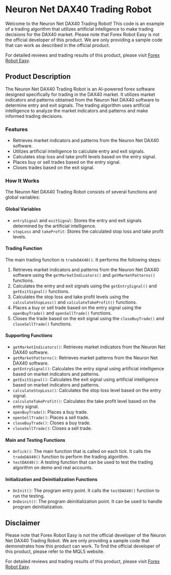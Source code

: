 # Neuron Net DAX40 Trading Robot

Welcome to the Neuron Net DAX40 Trading Robot! This code is an example of a trading algorithm that utilizes artificial intelligence to make trading decisions for the DAX40 market. Please note that Forex Robot Easy is not the official developer of this product. We are only providing a sample code that can work as described in the official product.

For detailed reviews and trading results of this product, please visit [Forex Robot Easy](https://forexroboteasy.com/forex-robot-review/neuron-net-dax40-review-ai-powered-forex-software-for-dax40-predictions/).

## Product Description

The Neuron Net DAX40 Trading Robot is an AI-powered forex software designed specifically for trading in the DAX40 market. It utilizes market indicators and patterns obtained from the Neuron Net DAX40 software to determine entry and exit signals. The trading algorithm uses artificial intelligence to analyze the market indicators and patterns and make informed trading decisions.

### Features

- Retrieves market indicators and patterns from the Neuron Net DAX40 software.
- Utilizes artificial intelligence to calculate entry and exit signals.
- Calculates stop loss and take profit levels based on the entry signal.
- Places buy or sell trades based on the entry signal.
- Closes trades based on the exit signal.

### How It Works

The Neuron Net DAX40 Trading Robot consists of several functions and global variables:

#### Global Variables

- `entrySignal` and `exitSignal`: Stores the entry and exit signals determined by the artificial intelligence.
- `stopLoss` and `takeProfit`: Stores the calculated stop loss and take profit levels.

#### Trading Function

The main trading function is `tradeDAX40()`. It performs the following steps:
1. Retrieves market indicators and patterns from the Neuron Net DAX40 software using the `getMarketIndicators()` and `getMarketPatterns()` functions.
2. Calculates the entry and exit signals using the `getEntrySignal()` and `getExitSignal()` functions.
3. Calculates the stop loss and take profit levels using the `calculateStopLoss()` and `calculateTakeProfit()` functions.
4. Places a buy or sell trade based on the entry signal using the `openBuyTrade()` and `openSellTrade()` functions.
5. Closes the trade based on the exit signal using the `closeBuyTrade()` and `closeSellTrade()` functions.

#### Supporting Functions

- `getMarketIndicators()`: Retrieves market indicators from the Neuron Net DAX40 software.
- `getMarketPatterns()`: Retrieves market patterns from the Neuron Net DAX40 software.
- `getEntrySignal()`: Calculates the entry signal using artificial intelligence based on market indicators and patterns.
- `getExitSignal()`: Calculates the exit signal using artificial intelligence based on market indicators and patterns.
- `calculateStopLoss()`: Calculates the stop loss level based on the entry signal.
- `calculateTakeProfit()`: Calculates the take profit level based on the entry signal.
- `openBuyTrade()`: Places a buy trade.
- `openSellTrade()`: Places a sell trade.
- `closeBuyTrade()`: Closes a buy trade.
- `closeSellTrade()`: Closes a sell trade.

#### Main and Testing Functions

- `OnTick()`: The main function that is called on each tick. It calls the `tradeDAX40()` function to perform the trading algorithm.
- `testDAX40()`: A testing function that can be used to test the trading algorithm on demo and real accounts.

#### Initialization and Deinitialization Functions

- `OnInit()`: The program entry point. It calls the `testDAX40()` function to run the testing.
- `OnDeinit()`: The program deinitialization point. It can be used to handle program deinitialization.

## Disclaimer

Please note that Forex Robot Easy is not the official developer of the Neuron Net DAX40 Trading Robot. We are only providing a sample code that demonstrates how this product can work. To find the official developer of this product, please refer to the MQL5 website.

For detailed reviews and trading results of this product, please visit [Forex Robot Easy](https://forexroboteasy.com/forex-robot-review/neuron-net-dax40-review-ai-powered-forex-software-for-dax40-predictions/).
